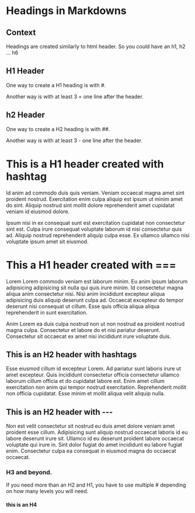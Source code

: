 # Headings in Markdowns

## Context

Headings are created similarly to html header. So you could have an h1, h2 ... h6


## H1 Header

One way to create a H1 heading is with #.

Another way is with at least 3 = one line after the header.

## h2 Header

One way to create a H2 heading is with ##.

Another way is with at least 3 - one line after the header.

# This is a H1 header created with hashtag

Id anim ad commodo duis quis veniam. Veniam occaecat magna amet sint proident nostrud. Exercitation enim culpa aliquip est ipsum ut minim amet do sint. Aliquip nostrud sint mollit dolore reprehenderit amet cupidatat veniam id eiusmod dolore.

Ipsum nisi in ex consequat sunt est exercitation cupidatat non consectetur sint est. Culpa irure consequat voluptate laborum id nisi consectetur quis ad. Aliquip nostrud reprehenderit aliquip culpa esse. Ex ullamco ullamco nisi voluptate ipsum amet sit eiusmod.

This a H1 header created with ===
========

Lorem Lorem commodo veniam est laborum minim. Eu anim ipsum laborum adipisicing adipisicing sit nulla qui quis irure minim. Id consectetur magna aliqua anim consectetur nisi. Nisi anim incididunt excepteur aliqua adipisicing duis aliquip deserunt culpa ad. Occaecat excepteur do tempor deserunt nisi consequat ut cillum. Esse quis officia aliqua aliqua reprehenderit in sunt exercitation.

Anim Lorem ea duis culpa nostrud non ut non nostrud ea proident nostrud magna culpa. Consectetur et labore do et nisi pariatur deserunt. Consectetur sit occaecat ex amet nisi incididunt irure voluptate duis.

## This is an H2 header with hashtags

Esse eiusmod cillum id excepteur Lorem. Ad pariatur sunt laboris irure ut amet excepteur. Quis incididunt consectetur officia consectetur ullamco laborum cillum officia et do cupidatat labore est. Enim amet cillum exercitation non anim qui tempor nostrud exercitation. Reprehenderit mollit non officia cupidatat. Esse minim et mollit aliqua velit aliquip nulla.

This is an H2 header with ---
--------------------------

Non est velit consectetur sit nostrud eu duis amet dolore veniam amet proident esse cillum. Adipisicing sunt aliquip nostrud occaecat laboris id eu labore deserunt irure sit. Ullamco id eu deserunt proident labore occaecat voluptate qui irure in. Sint dolor fugiat do amet incididunt eu labore fugiat enim. Consectetur culpa ea consequat in eiusmod magna do occaecat occaecat.

### H3 and beyond.

If you need more than an H2 and H1, you have to use multiple # depending on how many levels you will need.

#### this is an H4